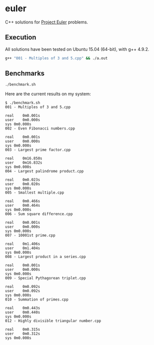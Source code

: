 # euler

C++ solutions for [Project Euler](https://projecteuler.net/problems) problems.

## Execution

All solutions have been tested on Ubuntu 15.04 (64-bit), with g++ 4.9.2.

``` bash
g++ "001 - Multiples of 3 and 5.cpp" && ./a.out
```

## Benchmarks

``` bash
./benchmark.sh
```

Here are the current results on my system:

```
$ ./benchmark.sh
001 - Multiples of 3 and 5.cpp

real	0m0.001s
user	0m0.000s
sys	0m0.000s
002 - Even Fibonacci numbers.cpp

real	0m0.001s
user	0m0.000s
sys	0m0.000s
003 - Largest prime factor.cpp

real	0m16.850s
user	0m16.832s
sys	0m0.000s
004 - Largest palindrome product.cpp

real	0m0.023s
user	0m0.020s
sys	0m0.000s
005 - Smallest multiple.cpp

real	0m0.466s
user	0m0.464s
sys	0m0.000s
006 - Sum square difference.cpp

real	0m0.001s
user	0m0.000s
sys	0m0.000s
007 - 10001st prime.cpp

real	0m1.406s
user	0m1.404s
sys	0m0.000s
008 - Largest product in a series.cpp

real	0m0.001s
user	0m0.000s
sys	0m0.000s
009 - Special Pythagorean triplet.cpp

real	0m0.092s
user	0m0.092s
sys	0m0.000s
010 - Summation of primes.cpp

real	0m0.443s
user	0m0.440s
sys	0m0.000s
012 - Highly divisible triangular number.cpp

real	0m0.315s
user	0m0.312s
sys	0m0.000s
```
